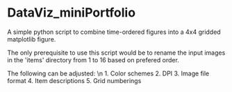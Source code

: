 # DataViz_miniPortfolio
A simple python script to combine time-ordered figures into a 4x4 gridded matplotlib figure.

The only prerequisite to use this script would be to rename the input images in the 'items' directory
from 1 to 16 based on prefered order.

The following can be adjusted: \n
    1. Color schemes
    2. DPI
    3. Image file format
    4. Item descriptions
    5. Grid numberings
